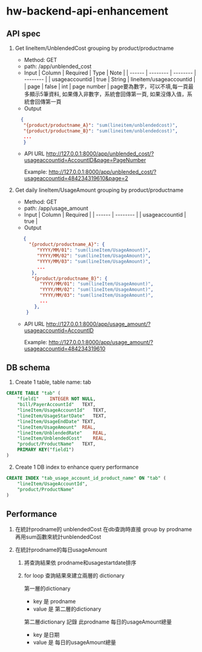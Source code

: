 # hw-backend-api-enhancement

## API spec
1. Get lineItem/UnblendedCost grouping by product/productname
   - Method:  GET
   - path:  /app/unblended_cost
   - Input
     | Column | Required | Type | Note |
     | ------ | -------- | -------- | -------- |
     | usageaccountid | true | String | lineitem/usageaccountid	|
     | page | false | int | page number  |
	page要為數字，可以不填,每一頁最多顯示5筆資料, 如果傳入非數字，系統會回傳第一頁, 如果沒傳入值，系統會回傳第一頁
    - Output 
     
     ```JSON
       {
        "{product/productname_A}": "sum(lineitem/unblendedcost)",
        "{product/productname_B}": "sum(lineitem/unblendedcost)",
        ...
        }
      ```

   - API URL
      http://127.0.0.1:8000/app/unblended_cost/?usageaccountid=AccountID&page=PageNumber
      
      Example:
      http://127.0.0.1:8000/app/unblended_cost/?usageaccountid=484234319610&page=2

2. Get daily lineItem/UsageAmount grouping by product/productname
   - Method: GET
   - path:  /app/usage_amount
   - Input
     | Column | Required |
     | ------ | -------- |
     | usageaccountid | true |
    - Output
    ```JSON
       {
         "{product/productname_A}": {
            "YYYY/MM/01": "sum(lineItem/UsageAmount)",
            "YYYY/MM/02": "sum(lineItem/UsageAmount)",
            "YYYY/MM/03": "sum(lineItem/UsageAmount)",
            ...
          },
          "{product/productname_B}": {
             "YYYY/MM/01": "sum(lineItem/UsageAmount)",
             "YYYY/MM/02": "sum(lineItem/UsageAmount)",
             "YYYY/MM/03": "sum(lineItem/UsageAmount)",
             ...
           },
        }
      ```
      
    - API URL
      http://127.0.0.1:8000/app/usage_amount/?usageaccountid=AccountID
      
      Example:
      http://127.0.0.1:8000/app/usage_amount/?usageaccountid=484234319610

## DB schema
1. Create 1 table, table name: tab
```sql
CREATE TABLE "tab" (
	"field1"	INTEGER NOT NULL,
	"bill/PayerAccountId"	TEXT,
	"lineItem/UsageAccountId"	TEXT,
	"lineItem/UsageStartDate"	TEXT,
	"lineItem/UsageEndDate"	TEXT,
	"lineItem/UsageAmount"	REAL,
	"lineItem/UnblendedRate"	REAL,
	"lineItem/UnblendedCost"	REAL,
	"product/ProductName"	TEXT,
	PRIMARY KEY("field1")
)
```
2. Create 1 DB index to enhance query performance
```sql
CREATE INDEX "tab_usage_account_id_product_name" ON "tab" (
	"lineItem/UsageAccountId",
	"product/ProductName"
)
```
## Performance
1. 在統計prodname的 unblendedCost
在db查詢時直接 group by  prodname 再用sum函數來統計unblendedCost

2. 在統計prodname的每日usageAmount
	1. 將查詢結果依 prodname和usagestartdate排序
	2. for loop 查詢結果來建立兩層的 dictionary
	
		第一層的dictionary 
		- key 是 prodname
		- value 是 第二層的dictionary
	
		第二層dictionary 記錄 此prodname 每日的usageAmount總量
		- key 是日期
		- value 是 每日的usageAmount總量
